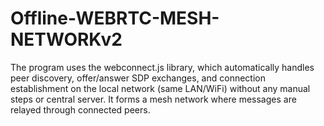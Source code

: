 # Offline-WEBRTC-MESH-NETWORKv2
The program uses the webconnect.js library, which automatically handles peer discovery, offer/answer SDP exchanges, and connection establishment on the local network (same LAN/WiFi) without any manual steps or central server. It forms a mesh network where messages are relayed through connected peers.
